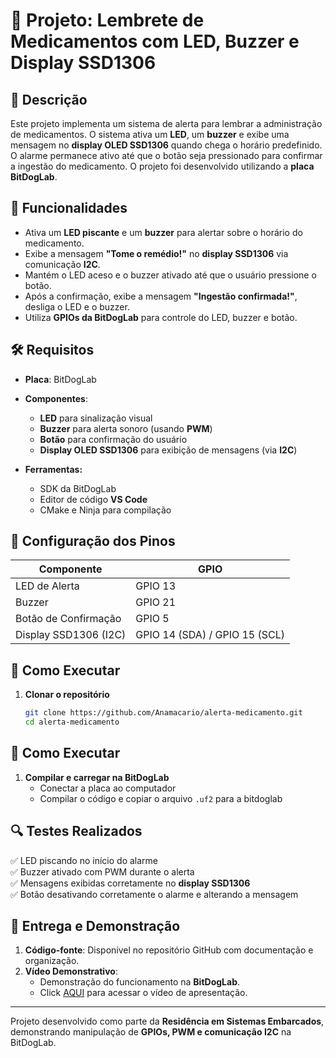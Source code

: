 # 📌 Projeto: Lembrete de Medicamentos com LED, Buzzer e Display SSD1306

## 📌 Descrição

Este projeto implementa um sistema de alerta para lembrar a administração de medicamentos. O sistema ativa um **LED**, um **buzzer** e exibe uma mensagem no **display OLED SSD1306** quando chega o horário predefinido. O alarme permanece ativo até que o botão seja pressionado para confirmar a ingestão do medicamento. O projeto foi desenvolvido utilizando a **placa BitDogLab**.

## 🎯 Funcionalidades

- Ativa um **LED piscante** e um **buzzer** para alertar sobre o horário do medicamento.
- Exibe a mensagem **"Tome o remédio!"** no **display SSD1306** via comunicação **I2C**.
- Mantém o LED aceso e o buzzer ativado até que o usuário pressione o botão.
- Após a confirmação, exibe a mensagem **"Ingestão confirmada!"**, desliga o LED e o buzzer.
- Utiliza **GPIOs da BitDogLab** para controle do LED, buzzer e botão.

## 🛠 Requisitos

- **Placa**: BitDogLab
- **Componentes**:
  - **LED** para sinalização visual
  - **Buzzer** para alerta sonoro (usando **PWM**)
  - **Botão** para confirmação do usuário
  - **Display OLED SSD1306** para exibição de mensagens (via **I2C**)
  
- **Ferramentas:**
  - SDK da BitDogLab
  - Editor de código **VS Code**
  - CMake e Ninja para compilação

## 📌 Configuração dos Pinos

| Componente            | GPIO                          |
| --------------------- | ----------------------------- |
| LED de Alerta         | GPIO 13                       |
| Buzzer               | GPIO 21                       |
| Botão de Confirmação  | GPIO 5                        |
| Display SSD1306 (I2C) | GPIO 14 (SDA) / GPIO 15 (SCL) |

## 🚀 Como Executar

1. **Clonar o repositório**
   ```bash
   git clone https://github.com/Anamacario/alerta-medicamento.git
   cd alerta-medicamento
## 🚀 Como Executar

1. **Compilar e carregar na BitDogLab**
   - Conectar a placa ao computador
   - Compilar o código e copiar o arquivo `.uf2` para a bitdoglab

## 🔍 Testes Realizados

✅ LED piscando no início do alarme  
✅ Buzzer ativado com PWM durante o alerta  
✅ Mensagens exibidas corretamente no **display SSD1306**  
✅ Botão desativando corretamente o alarme e alterando a mensagem  

## 🎥 Entrega e Demonstração

1. **Código-fonte**: Disponível no repositório GitHub com documentação e organização.
2. **Vídeo Demonstrativo**:
   - Demonstração do funcionamento na **BitDogLab**.
   - Click [AQUI](https://drive.google.com/file/d/1l4K9c3dRssVQxDFc_9uf26-d4GLHesQN/view?usp=sharing) para acessar o vídeo de apresentação.

---

Projeto desenvolvido como parte da **Residência em Sistemas Embarcados**, demonstrando manipulação de **GPIOs, PWM e comunicação I2C** na BitDogLab.